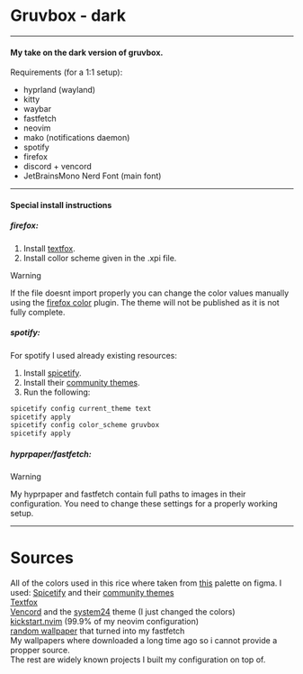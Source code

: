 # Gruvbox - dark
---
#### My take on the dark version of gruvbox.
Requirements (for a 1:1 setup):
- hyprland (wayland)
- kitty
- waybar
- fastfetch
- neovim
- mako (notifications daemon)
- spotify
- firefox
- discord + vencord
- JetBrainsMono Nerd Font (main font)
---
#### Special install instructions
##### firefox:
1. Install [textfox](https://github.com/adriankarlen/textfox).
2. Install collor scheme given in the .xpi file.
> [!WARNING]
> If the file doesnt import properly you can change the color values manually using the [firefox color](https://addons.mozilla.org/en-US/firefox/addon/firefox-color/?utm_source=addons.mozilla.org&utm_medium=referral&utm_content=search) plugin.
> The theme will not be published as it is not fully complete.

##### spotify:
For spotify I used already existing resources:
1. Install [spicetify](https://spicetify.app/).
2. Install their [community themes](https://github.com/spicetify/spicetify-themes).
3. Run the following:
```sh
spicetify config current_theme text
spicetify apply
spicetify config color_scheme gruvbox
spicetify apply
```

##### hyprpaper/fastfetch:
> [!WARNING]
> My hyprpaper and fastfetch contain full paths to images in their configuration. You need to change these settings for a properly working setup.
---
# Sources
All of the colors used in this rice where taken from [this](https://www.figma.com/community/file/840895380520234275/gruvbox-syntax-highlighting) palette on figma.
I used:
[Spicetify](https://spicetify.app/) and their [community themes](https://github.com/spicetify/spicetify-themes) <br>
[Textfox](https://github.com/adriankarlen/textfox) <br>
[Vencord](https://vencord.dev/) and the [system24](https://github.com/refact0r/system24) theme (I just changed the colors) <br>
[kickstart.nvim](https://github.com/nvim-lua/kickstart.nvim) (99.9% of my neovim configuration) <br>
[random wallpaper](https://gruvbox-wallpapers.pages.dev/) that turned into my fastfetch <br>
My wallpapers where downloaded a long time ago so i cannot provide a propper source. <br>
The rest are widely known projects I built my configuration on top of.
